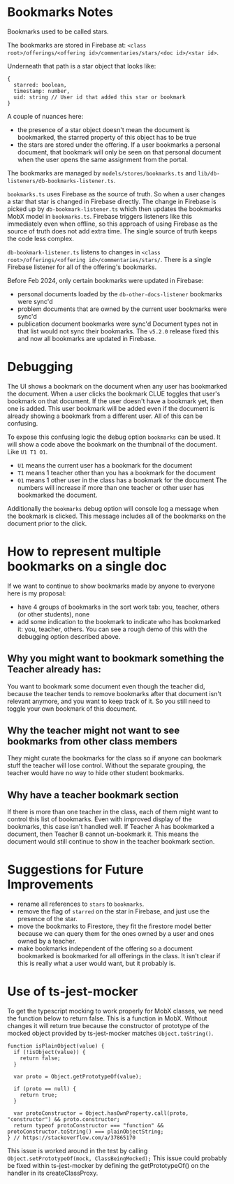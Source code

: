 # Bookmarks Notes

Bookmarks used to be called stars.

The bookmarks are stored in Firebase at:
`<class root>/offerings/<offering id>/commentaries/stars/<doc id>/<star id>`.

Underneath that path is a star object that looks like:
```
{
  starred: boolean,
  timestamp: number,
  uid: string // User id that added this star or bookmark
}
```

A couple of nuances here:
- the presence of a star object doesn't mean the document is bookmarked, the starred property of this object has to be true
- the stars are stored under the offering. If a user bookmarks a personal document, that bookmark will only be seen on that personal document when the user opens the same assignment from the portal.

The bookmarks are managed by `models/stores/bookmarks.ts` and `lib/db-listeners/db-bookmarks-listener.ts`.

`bookmarks.ts` uses Firebase as the source of truth. So when a user changes a star that star is changed in Firebase directly. The change in Firebase is picked up by `db-bookmark-listener.ts` which then updates the bookmarks MobX model in `bookmarks.ts`. Firebase triggers listeners like this immediately even when offline, so this approach of using Firebase as the source of truth does not add extra time. The single source of truth keeps the code less complex.

`db-bookmark-listener.ts` listens to changes in `<class root>/offerings/<offering id>/commentaries/stars/`. There is a single Firebase listener for all of the offering's bookmarks.

Before Feb 2024, only certain bookmarks were updated in Firebase:
- personal documents loaded by the `db-other-docs-listener` bookmarks were sync'd
- problem documents that are owned by the current user bookmarks were sync'd
- publication document bookmarks were sync'd
Document types not in that list would not sync their bookmarks.
The `v5.2.0` release fixed this and now all bookmarks are updated in Firebase.

# Debugging

The UI shows a bookmark on the document when any user has bookmarked the document. When a user clicks the bookmark CLUE toggles that user's bookmark on that document. If the user doesn't have a bookmark yet, then one is added. This user bookmark will be added even if the document is already showing a bookmark from a different user. All of this can be confusing.

To expose this confusing logic the debug option `bookmarks` can be used. It will show a code above the bookmark on the thumbnail of the document. Like `U1 T1 O1`.
- `U1` means the current user has a bookmark for the document
- `T1` means 1 teacher other than you has a bookmark for the document
- `O1` means 1 other user in the class has a bookmark for the document
The numbers will increase if more than one teacher or other user has bookmarked the document.

Additionally the `bookmarks` debug option will console log a message when the bookmark is clicked. This message includes all of the bookmarks on the document prior to the click.

# How to represent multiple bookmarks on a single doc

If we want to continue to show bookmarks made by anyone to everyone here is my proposal:
- have 4 groups of bookmarks in the sort work tab: you, teacher, others (or other students), none
- add some indication to the bookmark to indicate who has bookmarked it: you, teacher, others. You can see a rough demo of this with the debugging option described above.

## Why you might want to bookmark something the Teacher already has:
You want to bookmark some document even though the teacher did, because the teacher tends to remove bookmarks after that document isn't relevant anymore, and you want to keep track of it. So you still need to toggle your own bookmark of this document.

## Why the teacher might not want to see bookmarks from other class members
They might curate the bookmarks for the class so if anyone can bookmark stuff the teacher will lose control. Without the separate grouping, the teacher would have no way to hide other student bookmarks.

## Why have a teacher bookmark section
If there is more than one teacher in the class, each of them might want to control this list of bookmarks. Even with improved display of the bookmarks, this case isn't handled well. If Teacher A has bookmarked a document, then Teacher B cannot un-bookmark it. This means the document would still continue to show in the teacher bookmark section.

# Suggestions for Future Improvements
- rename all references to `stars` to `bookmarks`.
- remove the flag of `starred` on the star in Firebase, and just use the presence of the star.
- move the bookmarks to Firestore, they fit the firestore model better because we can query them for the ones owned by a user and ones owned by a teacher.
- make bookmarks independent of the offering so a document bookmarked is bookmarked for all offerings in the class. It isn't clear if this is really what a user would want, but it probably is.

# Use of ts-jest-mocker

To get the typescript mocking to work properly for MobX classes, we need the function below to return false. This is a function in MobX. Without changes it will return true because the constructor of prototype of the mocked object provided by ts-jest-mocker matches `Object.toString()`.
```
function isPlainObject(value) {
  if (!isObject(value)) {
    return false;
  }

  var proto = Object.getPrototypeOf(value);

  if (proto == null) {
    return true;
  }

  var protoConstructor = Object.hasOwnProperty.call(proto, "constructor") && proto.constructor;
  return typeof protoConstructor === "function" && protoConstructor.toString() === plainObjectString;
} // https://stackoverflow.com/a/37865170
```

This issue is worked around in the test by calling `Object.setPrototypeOf(mock, ClassBeingMocked);`
This issue could probably be fixed within ts-jest-mocker by defining the getPrototypeOf() on the handler in its createClassProxy.
